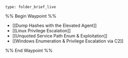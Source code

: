 
```ccard
type: folder_brief_live
```

%% Begin Waypoint %%
- [[Dump Hashes with the Elevated Agent]]
- [[Linux Privilege Escalation]]
- [[Unquoted Service Path Enum & Exploitation]]
- [[Windows Enumeration & Privilege Escalation via C2]]

%% End Waypoint %%
